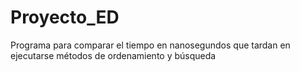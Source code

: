 # Proyecto_ED
Programa para comparar el tiempo en nanosegundos que tardan en ejecutarse métodos de ordenamiento y búsqueda
